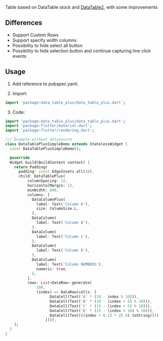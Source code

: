 Table based on DataTable stock and [DataTable2](https://pub.dev/packages/data_table_2), with some improvements

## Differences
- Support Custom Rows
- Support specify width columns 
- Possibility to hide select all button
- Possibility to hide selection button and continue capturing line click events

## Usage

1. Add reference to pubspec.yaml.

2. Import:
```dart
import 'package:data_table_plus/data_table_plus.dart';
```

3. Code:
```dart
import 'package:data_table_plus/data_table_plus.dart';
import 'package:flutter/material.dart';
import 'package:flutter/rendering.dart';

/// Example without datasource
class DataTablePlusSimpleDemo extends StatelessWidget {
  const DataTablePlusSimpleDemo();

  @override
  Widget build(BuildContext context) {
    return Padding(
      padding: const EdgeInsets.all(16),
      child: DataTablePlus(
          columnSpacing: 12,
          horizontalMargin: 12,
          minWidth: 600,
          columns: [
            DataColumnPlus(
              label: Text('Column A'),
              size: ColumnSize.L,
            ),
            DataColumn(
              label: Text('Column B'),
            ),
            DataColumn(
              label: Text('Column C'),
            ),
            DataColumn(
              label: Text('Column D'),
            ),
            DataColumn(
              label: Text('Column NUMBERS'),
              numeric: true,
            ),
          ],
          rows: List<DataRow>.generate(
              100,
              (index) => DataRow(cells: [
                    DataCell(Text('A' * (10 - index % 10))),
                    DataCell(Text('B' * (10 - (index + 5) % 10))),
                    DataCell(Text('C' * (15 - (index + 5) % 10))),
                    DataCell(Text('D' * (15 - (index + 10) % 10))),
                    DataCell(Text(((index + 0.1) * 25.4).toString()))
                  ]))),
    );
  }
}


